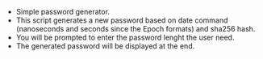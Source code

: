 - Simple password generator. 
- This script generates a new password based on date command (nanoseconds and seconds since the Epoch formats) and sha256 hash. 
- You will be prompted to enter the password lenght the user need. 
- The generated password will be displayed at the end. 

